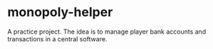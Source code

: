 # monopoly-helper
A practice project. The idea is to manage player bank accounts and transactions in a central software.

